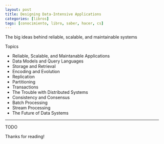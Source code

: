 ```yaml
---
layout: post
title: Designing Data-Intensive Applications
categories: [libros]
tags: [conocimiento, libro, saber, hacer, cs]
---
```


<!--Resumen-->

The big ideas behind reliable, scalable, and maintainable systems

Topics 

- Reliable, Scalable, and Maintanable Applications
- Data Models and Query Languages
- Storage and Retrieval
- Encoding and Evolution
- Replication
- Partitioning
- Transactions
- The Trouble with Distributed Systems
- Consistency and Consensus
- Batch Processing
- Stream Processing
- The Future of Data Systems

---

<!--more-->
TODO
  
Thanks for reading!